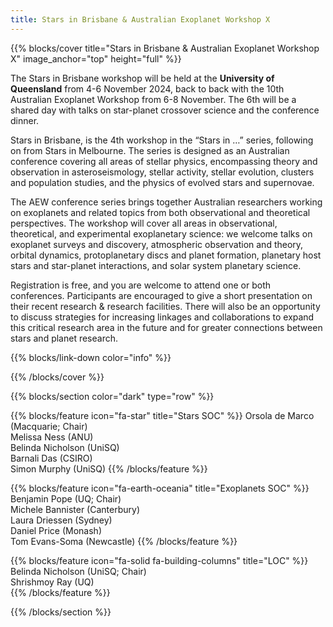 ```yaml
---
title: Stars in Brisbane & Australian Exoplanet Workshop X
---
```


{{% blocks/cover title="Stars in Brisbane & Australian Exoplanet Workshop X" image_anchor="top" height="full" %}}

The Stars in Brisbane workshop will be held at the **University of Queensland** from 4-6 November 2024, back to back with the 10th Australian Exoplanet Workshop from 6-8 November. The 6th will be a shared day with talks on star-planet crossover science and the conference dinner. 

Stars in Brisbane, is the 4th workshop in the “Stars in …” series,  following on from Stars in Melbourne. The series is designed as an Australian conference covering all areas of stellar physics, encompassing theory and observation in asteroseismology, stellar activity, stellar evolution, clusters and population studies, and the physics of evolved stars and supernovae.

The AEW conference series brings together Australian researchers working on exoplanets and related topics from both observational and theoretical perspectives. The workshop will cover all areas in observational, theoretical, and experimental exoplanetary science: we welcome talks on exoplanet surveys and discovery, atmospheric observation and theory, orbital dynamics, protoplanetary discs and planet formation, planetary host stars and star-planet interactions, and solar system planetary science.

Registration is free, and you are welcome to attend one or both conferences. Participants are encouraged to give a short presentation on their recent research & research facilities. There will also be an opportunity to discuss strategies for increasing linkages and collaborations to expand this critical research area in the future and for greater connections between stars and planet research.

<a href="https://bsky.app/profile/exoplanets.au" style="color: white;"><i class="fa-brands fa-bluesky"></i></a> 
<a href="https://github.com/aew10/website" style="color: white;"><i class="fa-brands fa-github"></i></a> 
</font>


{{% blocks/link-down color="info" %}}

{{% /blocks/cover %}}


{{% blocks/section color="dark" type="row" %}}

{{% blocks/feature icon="fa-star" title="Stars SOC" %}}
Orsola de Marco (Macquarie; Chair)<br>
Melissa Ness (ANU)<br>
Belinda Nicholson (UniSQ)<br>
Barnali Das (CSIRO) <br>
Simon Murphy (UniSQ)
{{% /blocks/feature %}}

{{% blocks/feature icon="fa-earth-oceania" title="Exoplanets SOC" %}}
Benjamin Pope (UQ; Chair)<br>
Michele Bannister (Canterbury)<br>
Laura Driessen (Sydney)<br>
Daniel Price (Monash)<br>
Tom Evans-Soma (Newcastle)
{{% /blocks/feature %}}

{{% blocks/feature icon="fa-solid fa-building-columns" title="LOC" %}}
Belinda Nicholson (UniSQ; Chair)<br>
Shrishmoy Ray (UQ)<br>
{{% /blocks/feature %}}

{{% /blocks/section %}}
